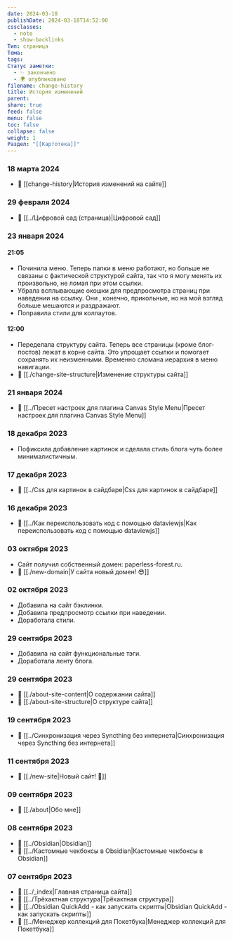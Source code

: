 ```yaml
---
date: 2024-03-18
publishDate: 2024-03-18T14:52:00
cssclasses:
  - note
  - show-backlinks
Тип: страница
Тема: 
tags: 
Статус заметки:
  - ✨ закончено
  - 🌍 опубликовано
filename: change-history
title: История изменений
parent: 
share: true
feed: false
menu: false
toc: false
collapse: false
weight: 1
Раздел: "[[Картотека]]"
---
```


### 18 марта 2024

- 📄 [[change-history|История изменений на сайте]]

### 29 февраля 2024

- 📄 [[../Цифровой сад (страница)|Цифровой сад]] 

### 23 января 2024

#### 21:05

- Починила меню. Теперь папки в меню работают, но больше не связаны с фактической структурой сайта, так что я могу менять их произвольно, не ломая при этом ссылки.
- Убрала всплывающие окошки для предпросмотра страниц при наведении на ссылку. Они , конечно, прикольные, но на мой взгляд больше мешаются и раздражают.
- Поправила стили для коллаутов.

#### 12:00

- Переделала структуру сайта. Теперь все страницы (кроме блог-постов) лежат в корне сайта. Это упрощает ссылки и помогает сохранять их неизменными. Временно сломана иерархия в меню навигации.
- 📄 [[./change-site-structure|Изменение структуры сайта]] 

### 21 января 2024

- 📄 [[../Пресет настроек для плагина Canvas Style Menu|Пресет настроек для плагина Canvas Style Menu]] 

### 18 декабря 2023

- Пофиксила добавление картинок и сделала стиль блога чуть более минималистичным.

### 17 декабря 2023

- 📄 [[../Css для картинок в сайдбаре|Css для картинок в сайдбаре]] 

### 16 декабря 2023

- 📄 [[../Как переиспользовать код с помощью dataviewjs|Как переиспользовать код с помощью dataviewjs]] 

### 03 октября 2023

- Сайт получил собственный домен: paperless-forest.ru.
- 📄 [[./new-domain|У сайта новый домен! 😎]] 

### 02 октября 2023

- Добавила на сайт бэклинки.
- Добавила предпросмотр ссылки при наведении.
- Доработала стили.

### 29 сентября 2023

- Добавила на сайт функциональные тэги.
- Доработала ленту блога.

### 29 сентября 2023

- 📄 [[./about-site-content|О содержании сайта]] 
- 📄 [[./about-site-structure|О структуре сайта]] 

### 19 сентября 2023

- 📄 [[../Синхронизация через Syncthing без интернета|Синхронизация через Syncthing без интернета]] 

### 11 сентября 2023

- 📄 [[./new-site|Новый сайт! 🎉]] 

### 09 сентября 2023

- 📄 [[./about|Обо мне]] 

### 08 сентября 2023

- 📄 [[../Obsidian|Obsidian]] 
- 📄 [[../Кастомные чекбоксы в Obsidian|Кастомные чекбоксы в Obsidian]] 

### 07 сентября 2023

- 📄 [[../_index|Главная страница сайта]] 
- 📄 [[../Трёхактная структура|Трёхактная структура]] 
- 📄 [[../Obsidian QuickAdd - как запускать скрипты|Obsidian QuickAdd - как запускать скрипты]] 
- 📄 [[../Менеджер коллекций для Покетбука|Менеджер коллекций для Покетбука]] 
